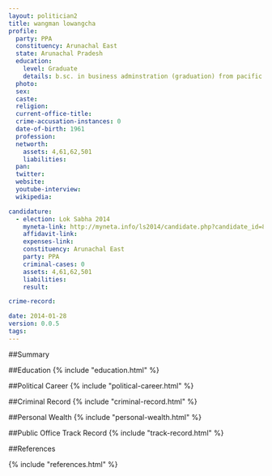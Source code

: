 ```yaml
---
layout: politician2
title: wangman lowangcha
profile: 
  party: PPA
  constituency: Arunachal East
  state: Arunachal Pradesh
  education: 
    level: Graduate
    details: b.sc. in business adminstration (graduation) from pacific western university(distance education) in 1999  higher secondary education from dhsk kanoi college dibrugarh in 1978  secondary education from sacred heart boys high school shillong in 1976
  photo: 
  sex: 
  caste: 
  religion: 
  current-office-title: 
  crime-accusation-instances: 0
  date-of-birth: 1961
  profession: 
  networth: 
    assets: 4,61,62,501
    liabilities: 
  pan: 
  twitter: 
  website: 
  youtube-interview: 
  wikipedia: 

candidature: 
  - election: Lok Sabha 2014
    myneta-link: http://myneta.info/ls2014/candidate.php?candidate_id=876
    affidavit-link: 
    expenses-link: 
    constituency: Arunachal East 
    party: PPA
    criminal-cases: 0
    assets: 4,61,62,501
    liabilities: 
    result:  

crime-record: 

date: 2014-01-28
version: 0.0.5
tags: 
---
```

##Summary


##Education
{% include "education.html" %}


##Political Career
{% include "political-career.html" %}


##Criminal Record
{% include "criminal-record.html" %}


##Personal Wealth
{% include "personal-wealth.html" %}


##Public Office Track Record
{% include "track-record.html" %}


##References


{% include "references.html" %}